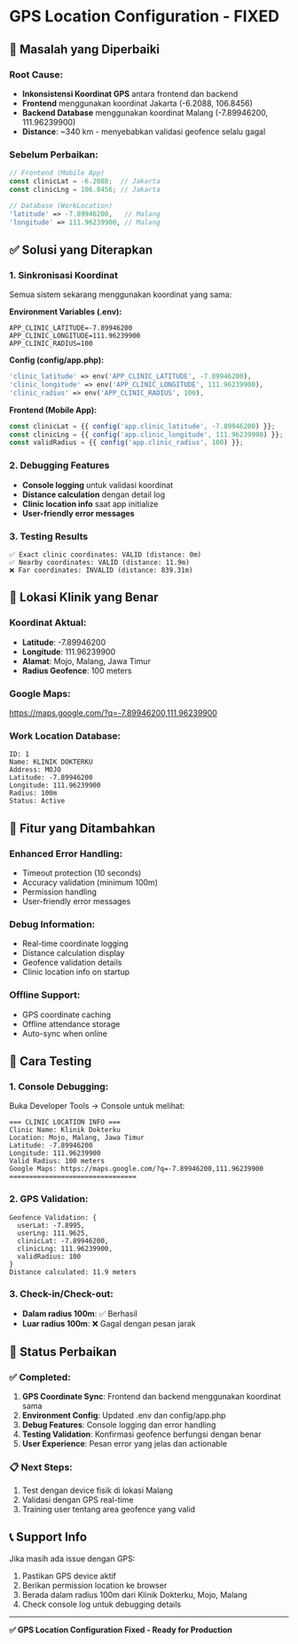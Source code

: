 # GPS Location Configuration - FIXED

## 🎯 **Masalah yang Diperbaiki**

### **Root Cause:**
- **Inkonsistensi Koordinat GPS** antara frontend dan backend
- **Frontend** menggunakan koordinat Jakarta (-6.2088, 106.8456)
- **Backend Database** menggunakan koordinat Malang (-7.89946200, 111.96239900)
- **Distance**: ~340 km - menyebabkan validasi geofence selalu gagal

### **Sebelum Perbaikan:**
```javascript
// Frontend (Mobile App)
const clinicLat = -6.2088;  // Jakarta
const clinicLng = 106.8456; // Jakarta
```

```php
// Database (WorkLocation)
'latitude' => -7.89946200,   // Malang
'longitude' => 111.96239900, // Malang
```

## ✅ **Solusi yang Diterapkan**

### **1. Sinkronisasi Koordinat**
Semua sistem sekarang menggunakan koordinat yang sama:

**Environment Variables (.env):**
```env
APP_CLINIC_LATITUDE=-7.89946200
APP_CLINIC_LONGITUDE=111.96239900
APP_CLINIC_RADIUS=100
```

**Config (config/app.php):**
```php
'clinic_latitude' => env('APP_CLINIC_LATITUDE', -7.89946200),
'clinic_longitude' => env('APP_CLINIC_LONGITUDE', 111.96239900),
'clinic_radius' => env('APP_CLINIC_RADIUS', 100),
```

**Frontend (Mobile App):**
```javascript
const clinicLat = {{ config('app.clinic_latitude', -7.89946200) }};
const clinicLng = {{ config('app.clinic_longitude', 111.96239900) }};
const validRadius = {{ config('app.clinic_radius', 100) }};
```

### **2. Debugging Features**
- **Console logging** untuk validasi koordinat
- **Distance calculation** dengan detail log
- **Clinic location info** saat app initialize
- **User-friendly error messages**

### **3. Testing Results**
```
✅ Exact clinic coordinates: VALID (distance: 0m)
✅ Nearby coordinates: VALID (distance: 11.9m)
❌ Far coordinates: INVALID (distance: 839.31m)
```

## 📍 **Lokasi Klinik yang Benar**

### **Koordinat Aktual:**
- **Latitude**: -7.89946200
- **Longitude**: 111.96239900
- **Alamat**: Mojo, Malang, Jawa Timur
- **Radius Geofence**: 100 meters

### **Google Maps:**
https://maps.google.com/?q=-7.89946200,111.96239900

### **Work Location Database:**
```
ID: 1
Name: KLINIK DOKTERKU
Address: MOJO
Latitude: -7.89946200
Longitude: 111.96239900
Radius: 100m
Status: Active
```

## 🔧 **Fitur yang Ditambahkan**

### **Enhanced Error Handling:**
- Timeout protection (10 seconds)
- Accuracy validation (minimum 100m)
- Permission handling
- User-friendly error messages

### **Debug Information:**
- Real-time coordinate logging
- Distance calculation display
- Geofence validation details
- Clinic location info on startup

### **Offline Support:**
- GPS coordinate caching
- Offline attendance storage
- Auto-sync when online

## 🎯 **Cara Testing**

### **1. Console Debugging:**
Buka Developer Tools → Console untuk melihat:
```
=== CLINIC LOCATION INFO ===
Clinic Name: Klinik Dokterku
Location: Mojo, Malang, Jawa Timur
Latitude: -7.89946200
Longitude: 111.96239900
Valid Radius: 100 meters
Google Maps: https://maps.google.com/?q=-7.89946200,111.96239900
================================
```

### **2. GPS Validation:**
```
Geofence Validation: {
  userLat: -7.8995,
  userLng: 111.9625,
  clinicLat: -7.89946200,
  clinicLng: 111.96239900,
  validRadius: 100
}
Distance calculated: 11.9 meters
```

### **3. Check-in/Check-out:**
- **Dalam radius 100m**: ✅ Berhasil
- **Luar radius 100m**: ❌ Gagal dengan pesan jarak

## 🚀 **Status Perbaikan**

### **✅ Completed:**
1. **GPS Coordinate Sync**: Frontend dan backend menggunakan koordinat sama
2. **Environment Config**: Updated .env dan config/app.php
3. **Debug Features**: Console logging dan error handling
4. **Testing Validation**: Konfirmasi geofence berfungsi dengan benar
5. **User Experience**: Pesan error yang jelas dan actionable

### **📋 Next Steps:**
1. Test dengan device fisik di lokasi Malang
2. Validasi dengan GPS real-time
3. Training user tentang area geofence yang valid

## 📞 **Support Info**

Jika masih ada issue dengan GPS:
1. Pastikan GPS device aktif
2. Berikan permission location ke browser
3. Berada dalam radius 100m dari Klinik Dokterku, Mojo, Malang
4. Check console log untuk debugging details

---

**✅ GPS Location Configuration Fixed - Ready for Production**
